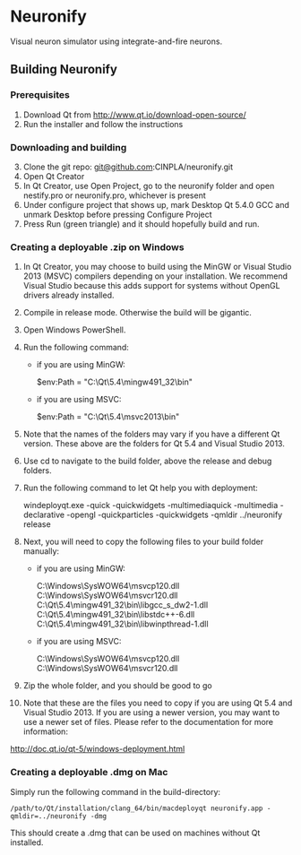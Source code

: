 # Neuronify

Visual neuron simulator using integrate-and-fire neurons.

## Building Neuronify

### Prerequisites

1. Download Qt from http://www.qt.io/download-open-source/
2. Run the installer and follow the instructions

### Downloading and building

3. Clone the git repo: git@github.com:CINPLA/neuronify.git
4. Open Qt Creator
5. In Qt Creator, use Open Project, go to the neuronify folder and open nestify.pro or neuronify.pro, whichever is present
6. Under configure project that shows up, mark Desktop Qt 5.4.0 GCC and unmark Desktop before pressing Configure Project
7. Press Run (green triangle) and it should hopefully build and run.

### Creating a deployable .zip on Windows

1. In Qt Creator, you may choose to build using the MinGW or Visual Studio 2013 (MSVC) compilers depending on your installation. We recommend Visual Studio because this adds support for systems without OpenGL drivers already installed.
2. Compile in release mode. Otherwise the build will be gigantic.
3. Open Windows PowerShell.
4. Run the following command:
    - if you are using MinGW:

        $env:Path = "C:\Qt\5.4\mingw491_32\bin"

    - if you are using MSVC:

        $env:Path = "C:\Qt\5.4\msvc2013\bin"

5. Note that the names of the folders may vary if you have a different Qt version. These above are the folders for Qt 5.4 and Visual Studio 2013.
5. Use cd to navigate to the build folder, above the release and debug folders.
6. Run the following command to let Qt help you with deployment:

    windeployqt.exe -quick -quickwidgets -multimediaquick -multimedia -declarative -opengl -quickparticles -quickwidgets -qmldir ../neuronify release

7. Next, you will need to copy the following files to your build folder manually:
    - if you are using MinGW:

        C:\Windows\SysWOW64\msvcp120.dll
        C:\Windows\SysWOW64\msvcr120.dll
        C:\Qt\5.4\mingw491_32\bin\libgcc_s_dw2-1.dll
        C:\Qt\5.4\mingw491_32\bin\libstdc++-6.dll
        C:\Qt\5.4\mingw491_32\bin\libwinpthread-1.dll

    - if you are using MSVC:

        C:\Windows\SysWOW64\msvcp120.dll
        C:\Windows\SysWOW64\msvcr120.dll

8. Zip the whole folder, and you should be good to go
9. Note that these are the files you need to copy if you are using Qt 5.4 and Visual Studio 2013. If you are using a newer version, you may want to use a newer set of files. Please refer to the documentation for more information:

http://doc.qt.io/qt-5/windows-deployment.html

### Creating a deployable .dmg on Mac

Simply run the following command in the build-directory:

    /path/to/Qt/installation/clang_64/bin/macdeployqt neuronify.app -qmldir=../neuronify -dmg

This should create a .dmg that can be used on machines without Qt installed.
